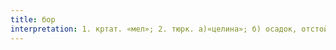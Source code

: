 ```yaml
---
title: бор
interpretation: 1. кртат. «мел»; 2. тюрк. а)«целина»; б) осадок, отстой; в)«есть, имеется, существует»; г)«имущий, зажиточный»; 2. ср. РПН бёр
---
```

